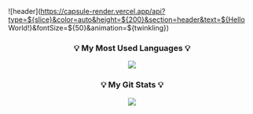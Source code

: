 ![header](https://capsule-render.vercel.app/api?type=${slice}&color=auto&height=${200}&section=header&text=${Hello World!}&fontSize=${50}&animation=${twinkling})

<h3 align="center">💡 My Most Used Languages 💡</h3>
<p align="center">
  <a href="https://github.com/${goodmean}">
    <img align="center" src="https://github-readme-stats.vercel.app/api/top-langs/?username=${goodmean}&layout=compact&show_icons=${아이콘 보여줄지}&show_owner=${소유자 표기}&hide_title=${타이틀 가리기}&theme=${테마}&hide=${가리고 싶은 언어}" />
  </a>
</p>
<h3 align="center">💡 My Git Stats 💡</h3>
<p align="center">
  <a href="https://github.com/${goodmean}">
    <img align="center" src="https://github-readme-stats.vercel.app/api?username=${깃닉네임}&hide=${가릴항목}&hide_title=${타이틀숨김}&show_icons=${깃아이콘표시}&include_all_commits=${올해말고 전체년도 커밋표기}&theme=${테마}" />
  </a>
</p>
